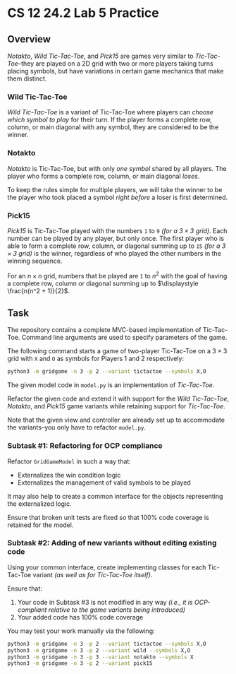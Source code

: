 # CS 12 24.2 Lab 5 Practice

## Overview

_Notakto_, _Wild Tic-Tac-Toe_, and _Pick15_ are games very similar to _Tic-Tac-Toe_–they are played on a 2D grid with two or more players taking turns placing symbols, but have variations in certain game mechanics that make them distinct.

### Wild Tic-Tac-Toe

_Wild Tic-Tac-Toe_ is a variant of Tic-Tac-Toe where players can _choose which symbol to play_ for their turn. If the player forms a complete row, column, or main diagonal with any symbol, they are considered to be the winner.

### Notakto

_Notakto_ is Tic-Tac-Toe, but with only _one symbol_ shared by all players. The player who forms a complete row, column, or main diagonal _loses_.

To keep the rules simple for multiple players, we will take the winner to be the player who took placed a symbol _right before_ a loser is first determined.

### Pick15

_Pick15_ is Tic-Tac-Toe played with the numbers `1` to `9` _(for a $`3 \times 3`$ grid)_. Each number can be played by any player, but only once. The first player who is able to form a complete row, column, or diagonal summing up to `15` _(for a $`3 \times 3`$ grid)_ is the winner, regardless of who played the other numbers in the winning sequence.

For an $n \times n$ grid, numbers that be played are `1` to $n^2$ with the goal of having a complete row, column or diagonal summing up to $\displaystyle \frac{n(n^2 + 1)}{2}$.

## Task

The repository contains a complete MVC-based implementation of Tic-Tac-Toe. Command line arguments are used to specify parameters of the game.

The following command starts a game of two-player Tic-Tac-Toe on a $3 \times 3$ grid with `X` and `O` as symbols for Players 1 and 2 respectively:

```bash
python3 -m gridgame -n 3 -p 2 --variant tictactoe --symbols X,O
```

The given model code in `model.py` is an implementation of _Tic-Tac-Toe_.

Refactor the given code and extend it with support for the _Wild Tic-Tac-Toe_, _Notakto_, and _Pick15_ game variants while retaining support for _Tic-Tac-Toe_.

Note that the given view and controller are already set up to accommodate the variants–you only have to refactor `model.py`.

### Subtask #1: Refactoring for OCP compliance

Refactor `GridGameModel` in such a way that:

- Externalizes the win condition logic
- Externalizes the management of valid symbols to be played

It may also help to create a common interface for the objects representing the externalized logic.

Ensure that broken unit tests are fixed so that 100% code coverage is retained for the model.

### Subtask #2: Adding of new variants without editing existing code

Using your common interface, create implementing classes for each Tic-Tac-Toe variant _(as well as for Tic-Tac-Toe itself)_.

Ensure that:

1. Your code in Subtask #3 is not modified in any way _(i.e., it is OCP-compliant relative to the game variants being introduced)_
1. Your added code has 100% code coverage

You may test your work manually via the following:

```bash
python3 -m gridgame -n 3 -p 2 --variant tictactoe --symbols X,O
python3 -m gridgame -n 3 -p 2 --variant wild --symbols X,O
python3 -m gridgame -n 3 -p 3 --variant notakto --symbols X
python3 -m gridgame -n 3 -p 2 --variant pick15
```
